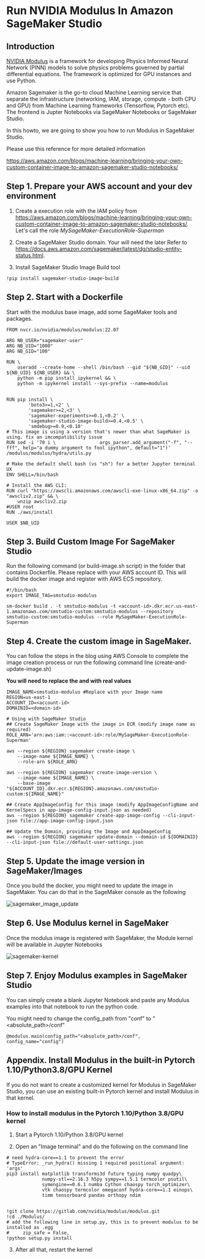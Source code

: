 # Run NVIDIA Modulus In Amazon SageMaker Studio 

## Introduction
[NVIDIA Modulus](https://developer.nvidia.com/modulus) is a framework for developing Physics Informed Neural Network (PINN) models to solve physics problems governed by partial differential equations. The framework is optimized for GPU instances and use Python. 

Amazon Sagemaker is the go-to cloud Machine Learning service that separate the infrastructure (networking, IAM, storage, compute - both CPU and GPU) from Machine Learning frameworks (Tensorflow, Pytorch etc). The frontend is Jupter Notebooks via SageMaker Notebooks or SageMaker Studio. 

In this howto, we are going to show you how to run Modulus in SageMaker Studio. 

Please use this reference for more detailed information 

https://aws.amazon.com/blogs/machine-learning/bringing-your-own-custom-container-image-to-amazon-sagemaker-studio-notebooks/

## Step 1. Prepare your AWS account and your dev environment

1. Create a execution role with the IAM policy from https://aws.amazon.com/blogs/machine-learning/bringing-your-own-custom-container-image-to-amazon-sagemaker-studio-notebooks/.  Let's call the role *MySageMaker-ExecutionRole-Superman*

1. Create a SageMaker Studio domain. Your will need the *<domain-id>* later
Refer to https://docs.aws.amazon.com/sagemaker/latest/dg/studio-entity-status.html. 

1. Install SageMaker Studio Image Build tool
```
!pip install sagemaker-studio-image-build
```

## Step 2. Start with a Dockerfile

Start with the modulus base image, add some SageMaker tools and packages. 

```
FROM nvcr.io/nvidia/modulus/modulus:22.07

ARG NB_USER="sagemaker-user"
ARG NB_UID="1000"
ARG NB_GID="100"

RUN \
    useradd --create-home --shell /bin/bash --gid "${NB_GID}" --uid ${NB_UID} ${NB_USER} && \
    python -m pip install ipykernel && \
    python -m ipykernel install --sys-prefix --name=modulus


RUN pip install \
        'boto3>=1,<2' \
        'sagemaker>=2,<3' \
        'sagemaker-experiments>=0.1,<0.2' \
        'sagemaker-studio-image-build>=0.4,<0.5' \
        'smdebug>=0.9,<0.10'
# This image is using a version that's newer than what SageMaker is using. fix an imcompatibility issue 
RUN sed -i '70 i \                args_parser.add_argument("-f", "--fff", help="a dummy argument to fool ipython", default="1")' /modulus/modulus/hydra/utils.py

# Make the default shell bash (vs "sh") for a better Jupyter terminal UX
ENV SHELL=/bin/bash

# Install the AWS CLI:
RUN curl "https://awscli.amazonaws.com/awscli-exe-linux-x86_64.zip" -o "awscliv2.zip" && \
    unzip awscliv2.zip
#USER root
RUN ./aws/install

USER $NB_UID
```

## Step 3. Build Custom Image For SageMaker Studio

Run the following command (or build-image.sh script) in the folder that contains Dockerfile. Please replace *<account-id>* with your AWS account ID. This will build the docker image and register with AWS ECS repository. 


```
#!/bin/bash 
export IMAGE_TAG=smstudio-modulus

sm-docker build . -t smstudio-modulus -t <account-id>.dkr.ecr.us-east-1.amazonaws.com/smstudio-custom:smstudio-modulus --repository smstudio-custom:smstudio-modulus --role MySageMaker-ExecutionRole-Superman
```

## Step 4. Create the custom image in SageMaker. 

You can follow the steps in the blog using AWS Console to complete the image creation process or run the following command line (create-and-update-image.sh)

**You will need to replace the <account-id> and <domain-id> with real values**

```
IMAGE_NAME=smstudio-modulus #Replace with your Image name
REGION=us-east-1
ACCOUNT_ID=<account-id>
DOMAINID=<domain-id>

# Using with SageMaker Studio
## Create SageMaker Image with the image in ECR (modify image name as required)
ROLE_ARN='arn:aws:iam::<account-id>:role/MySageMaker-ExecutionRole-Superman'

aws --region ${REGION} sagemaker create-image \
    --image-name ${IMAGE_NAME} \
    --role-arn ${ROLE_ARN}

aws --region ${REGION} sagemaker create-image-version \
    --image-name ${IMAGE_NAME} \
    --base-image "${ACCOUNT_ID}.dkr.ecr.${REGION}.amazonaws.com/smstudio-custom:${IMAGE_NAME}"
    
## Create AppImageConfig for this image (modify AppImageConfigName and KernelSpecs in app-image-config-input.json as needed)
aws --region ${REGION} sagemaker create-app-image-config --cli-input-json file://app-image-config-input.json

## Update the Domain, providing the Image and AppImageConfig
aws --region ${REGION} sagemaker update-domain --domain-id ${DOMAINID} --cli-input-json file://default-user-settings.json
```

## Step 5. Update the image version in SageMaker/Images
Once you build the docker, you might need to update the image in SageMaker. You can do that in the SageMaker console as the following

![sagemaker_image_update](sagemaker-custom-image.png)

## Step 6. Use Modulus kernel in SageMaker

Once the modulus image is registered with SageMaker, the Module kernel will be available in Jupyter Notebooks

![sagemaker-kernel](modulus-kernel.png)

## Step 7. Enjoy Modulus examples in SageMaker Studio 
You can simply create a blank Jupyter Notebook and paste any Modulus examples into that notebook to run the python code.  

You might need to change the config_path from "conf" to "<absolute_path>/conf"
```
@modulus.main(config_path="<absolute_path>/conf", config_name="config")
```
    
    
## Appendix. Install Modulus in the built-in Pytorch 1.10/Python3.8/GPU Kernel 
If you do not want to create a customized kernel for Modulus in SageMaker Studio, you can use an existing built-in Pytorch kernel and install Modulus in that kernel. 
    
### How to install modulus in the Pytorch 1.10/Python 3.8/GPU kernel

1. Start a Pytorch 1.10/Python 3.8/GPU kernel

1. Open an "Image terminal" and do the following on the command line
```
# need hydra-core==1.1 to prevent the error
# TypeError: _run_hydra() missing 1 required positional argument: 'args'
pip3 install matplotlib transforms3d future typing numpy quadpy\
             numpy-stl==2.16.3 h5py sympy==1.5.1 termcolor psutil\
             symengine==0.6.1 numba Cython chaospy torch_optimizer\
             vtk chaospy termcolor omegaconf hydra-core==1.1 einops\
             timm tensorboard pandas orthopy ndim


!git clone https://gitlab.com/nvidia/modulus/modulus.git
!cd ./Modulus/
# add the following line in setup.py, this is to prevent modulus to be installed as .egg
#     zip_safe = False,
!python setup.py install
```

3. After all that, restart the kernel 
